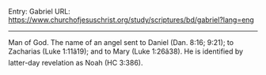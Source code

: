 Entry: Gabriel
URL: https://www.churchofjesuschrist.org/study/scriptures/bd/gabriel?lang=eng

---

Man of God. The name of an angel sent to Daniel (Dan. 8:16; 9:21); to Zacharias (Luke 1:11â19); and to Mary (Luke 1:26â38). He is identified by latter-day revelation as Noah (HC 3:386).
